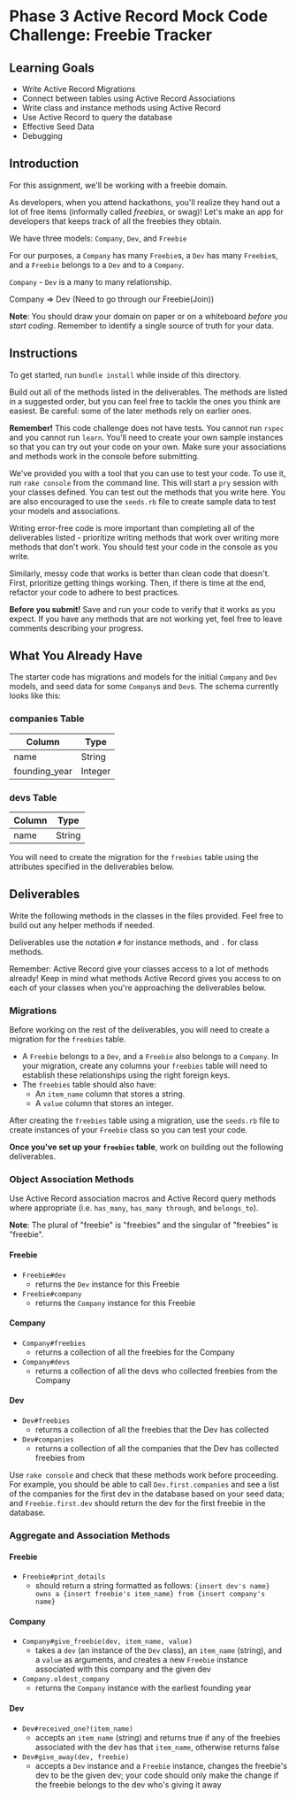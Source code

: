 # Phase 3 Active Record Mock Code Challenge: Freebie Tracker

## Learning Goals

- Write Active Record Migrations
- Connect between tables using Active Record Associations
- Write class and instance methods using Active Record
- Use Active Record to query the database
- Effective Seed Data
- Debugging

## Introduction

For this assignment, we'll be working with a freebie domain.

As developers, when you attend hackathons, you'll realize they hand out a lot of
free items (informally called _freebies_, or swag)! Let's make an app for
developers that keeps track of all the freebies they obtain.

We have three models: `Company`, `Dev`, and `Freebie`

For our purposes, a `Company` has many `Freebie`s, a `Dev` has many `Freebie`s,
and a `Freebie` belongs to a `Dev` and to a `Company`.

`Company` - `Dev` is a many to many relationship.

Company => Dev (Need to go through our Freebie(Join))

**Note**: You should draw your domain on paper or on a whiteboard _before you
start coding_. Remember to identify a single source of truth for your data.

## Instructions

To get started, run `bundle install` while inside of this directory.

Build out all of the methods listed in the deliverables. The methods are listed
in a suggested order, but you can feel free to tackle the ones you think are
easiest. Be careful: some of the later methods rely on earlier ones.

**Remember!** This code challenge does not have tests. You cannot run `rspec`
and you cannot run `learn`. You'll need to create your own sample instances so
that you can try out your code on your own. Make sure your associations and
methods work in the console before submitting.

We've provided you with a tool that you can use to test your code. To use it,
run `rake console` from the command line. This will start a `pry` session with
your classes defined. You can test out the methods that you write here. You are
also encouraged to use the `seeds.rb` file to create sample data to test your
models and associations.

Writing error-free code is more important than completing all of the
deliverables listed - prioritize writing methods that work over writing more
methods that don't work. You should test your code in the console as you write.

Similarly, messy code that works is better than clean code that doesn't. First,
prioritize getting things working. Then, if there is time at the end, refactor
your code to adhere to best practices.

**Before you submit!** Save and run your code to verify that it works as you
expect. If you have any methods that are not working yet, feel free to leave
comments describing your progress.

## What You Already Have

The starter code has migrations and models for the initial `Company` and `Dev`
models, and seed data for some `Company`s and `Dev`s. The schema currently looks
like this:

### companies Table

| Column        | Type    |
| ------------- | ------- |
| name          | String  |
| founding_year | Integer |

### devs Table

| Column | Type   |
| ------ | ------ |
| name   | String |

You will need to create the migration for the `freebies` table using the
attributes specified in the deliverables below.

## Deliverables

Write the following methods in the classes in the files provided. Feel free to
build out any helper methods if needed.

Deliverables use the notation `#` for instance methods, and `.` for class
methods.

Remember: Active Record give your classes access to a lot of methods already!
Keep in mind what methods Active Record gives you access to on each of your
classes when you're approaching the deliverables below.

### Migrations

Before working on the rest of the deliverables, you will need to create a
migration for the `freebies` table.

- A `Freebie` belongs to a `Dev`, and a `Freebie` also belongs to a `Company`.
  In your migration, create any columns your `freebies` table will need to
  establish these relationships using the right foreign keys.
- The `freebies` table should also have:
  - An `item_name` column that stores a string.
  - A `value` column that stores an integer.

After creating the `freebies` table using a migration, use the `seeds.rb` file to
create instances of your `Freebie` class so you can test your code.

**Once you've set up your `freebies` table**, work on building out the following
deliverables.

### Object Association Methods

Use Active Record association macros and Active Record query methods where
appropriate (i.e. `has_many`, `has_many through`, and `belongs_to`).

**Note**: The plural of "freebie" is "freebies" and the singular of "freebies"
is "freebie".

#### Freebie

- `Freebie#dev`
  - returns the `Dev` instance for this Freebie
- `Freebie#company`
  - returns the `Company` instance for this Freebie

#### Company

- `Company#freebies`
  - returns a collection of all the freebies for the Company
- `Company#devs`
  - returns a collection of all the devs who collected freebies from the Company

#### Dev

- `Dev#freebies`
  - returns a collection of all the freebies that the Dev has collected
- `Dev#companies`
  - returns a collection of all the companies that the Dev has collected
    freebies from

Use `rake console` and check that these methods work before proceeding. For
example, you should be able to call `Dev.first.companies` and see a list of the
companies for the first dev in the database based on your seed data; and
`Freebie.first.dev` should return the dev for the first freebie in the database.

### Aggregate and Association Methods

#### Freebie

- `Freebie#print_details`
  - should return a string formatted as follows:
    `{insert dev's name} owns a {insert freebie's item_name} from {insert company's name}`

#### Company

- `Company#give_freebie(dev, item_name, value)`
  - takes a `dev` (an instance of the `Dev` class), an `item_name` (string), and a `value`
    as arguments, and creates a new `Freebie` instance associated with this
    company and the given dev
- `Company.oldest_company`
  - returns the `Company` instance with the earliest founding year

#### Dev

- `Dev#received_one?(item_name)`
  - accepts an `item_name` (string) and returns true if any of the freebies
    associated with the dev has that `item_name`, otherwise returns false
- `Dev#give_away(dev, freebie)`
  - accepts a `Dev` instance and a `Freebie` instance, changes the freebie's dev
    to be the given dev; your code should only make the change if the freebie
    belongs to the dev who's giving it away
